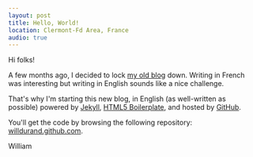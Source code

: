 ```yaml
---
layout: post
title: Hello, World!
location: Clermont-Fd Area, France
audio: true
---
```


Hi folks!

A few months ago, I decided to lock [my old blog](http://www.willdurand.fr)
down. Writing in French was interesting but writing in English sounds like a
nice challenge.

That's why I'm starting this new blog, in English (as well-written as possible)
powered by [Jekyll](https://github.com/mojombo/jekyll), [HTML5
Boilerplate](http://html5boilerplate.com/), and hosted by
[GitHub](http://www.github.com).

You'll get the code by browsing the following repository:
[willdurand.github.com](https://github.com/willdurand/willdurand.github.com).

William
